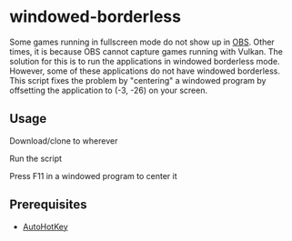 # windowed-borderless
Some games running in fullscreen mode do not show up in [OBS](https://obsproject.com/). Other times, it is because OBS cannot capture games running with Vulkan. The solution for this is to run the applications in windowed borderless mode. However, some of these applications do not have windowed borderless. This script fixes the problem by "centering" a windowed program by offsetting the application to (-3, -26) on your screen.

## Usage
Download/clone to wherever

Run the script

Press F11 in a windowed program to center it

## Prerequisites
* [AutoHotKey](https://www.autohotkey.com/)
